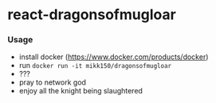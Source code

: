 # react-dragonsofmugloar

### Usage

 - install docker (https://www.docker.com/products/docker)
 - run ```docker run -it mikk150/dragonsofmugloar```
 - ???
 - pray to network god
 - enjoy all the knight being slaughtered
